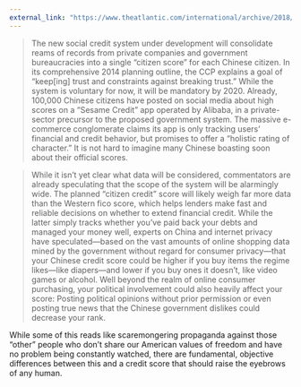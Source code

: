```yaml
---
external_link: "https://www.theatlantic.com/international/archive/2018/02/china-surveillance/552203/"
---
```


> The new social credit system under development will consolidate reams of records from private companies and government bureaucracies into a single “citizen score” for each Chinese citizen. In its comprehensive 2014 planning outline, the CCP explains a goal of “keep[ing] trust and constraints against breaking trust.” While the system is voluntary for now, it will be mandatory by 2020. Already, 100,000 Chinese citizens have posted on social media about high scores on a “Sesame Credit” app operated by Alibaba, in a private-sector precursor to the proposed government system. The massive e-commerce conglomerate claims its app is only tracking users’ financial and credit behavior, but promises to offer a “holistic rating of character.” It is not hard to imagine many Chinese boasting soon about their official scores.

> While it isn’t yet clear what data will be considered, commentators are already speculating that the scope of the system will be alarmingly wide. The planned “citizen credit” score will likely weigh far more data than the Western fico score, which helps lenders make fast and reliable decisions on whether to extend financial credit. While the latter simply tracks whether you’ve paid back your debts and managed your money well, experts on China and internet privacy have speculated—based on the vast amounts of online shopping data mined by the government without regard for consumer privacy—that your Chinese credit score could be higher if you buy items the regime likes—like diapers—and lower if you buy ones it doesn’t, like video games or alcohol. Well beyond the realm of online consumer purchasing, your political involvement could also heavily affect your score: Posting political opinions without prior permission or even posting true news that the Chinese government dislikes could decrease your rank.

While some of this reads like scaremongering propaganda against those “other” people who don’t share our American values of freedom and have no problem being constantly watched, there are fundamental, objective differences between this and a credit score that should raise the eyebrows of any human.
